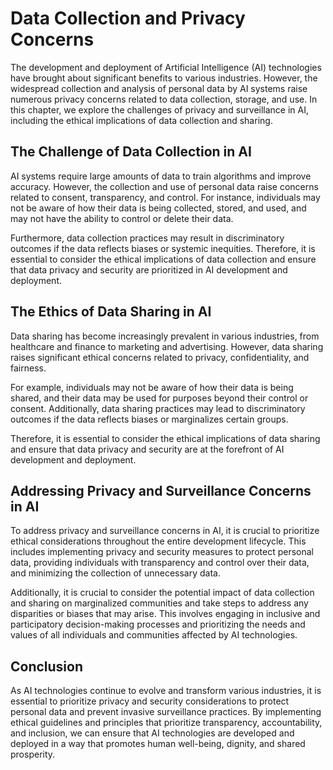 Data Collection and Privacy Concerns
===============================================================================

The development and deployment of Artificial Intelligence (AI) technologies have brought about significant benefits to various industries. However, the widespread collection and analysis of personal data by AI systems raise numerous privacy concerns related to data collection, storage, and use. In this chapter, we explore the challenges of privacy and surveillance in AI, including the ethical implications of data collection and sharing.

The Challenge of Data Collection in AI
--------------------------------------

AI systems require large amounts of data to train algorithms and improve accuracy. However, the collection and use of personal data raise concerns related to consent, transparency, and control. For instance, individuals may not be aware of how their data is being collected, stored, and used, and may not have the ability to control or delete their data.

Furthermore, data collection practices may result in discriminatory outcomes if the data reflects biases or systemic inequities. Therefore, it is essential to consider the ethical implications of data collection and ensure that data privacy and security are prioritized in AI development and deployment.

The Ethics of Data Sharing in AI
--------------------------------

Data sharing has become increasingly prevalent in various industries, from healthcare and finance to marketing and advertising. However, data sharing raises significant ethical concerns related to privacy, confidentiality, and fairness.

For example, individuals may not be aware of how their data is being shared, and their data may be used for purposes beyond their control or consent. Additionally, data sharing practices may lead to discriminatory outcomes if the data reflects biases or marginalizes certain groups.

Therefore, it is essential to consider the ethical implications of data sharing and ensure that data privacy and security are at the forefront of AI development and deployment.

Addressing Privacy and Surveillance Concerns in AI
--------------------------------------------------

To address privacy and surveillance concerns in AI, it is crucial to prioritize ethical considerations throughout the entire development lifecycle. This includes implementing privacy and security measures to protect personal data, providing individuals with transparency and control over their data, and minimizing the collection of unnecessary data.

Additionally, it is crucial to consider the potential impact of data collection and sharing on marginalized communities and take steps to address any disparities or biases that may arise. This involves engaging in inclusive and participatory decision-making processes and prioritizing the needs and values of all individuals and communities affected by AI technologies.

Conclusion
----------

As AI technologies continue to evolve and transform various industries, it is essential to prioritize privacy and security considerations to protect personal data and prevent invasive surveillance practices. By implementing ethical guidelines and principles that prioritize transparency, accountability, and inclusion, we can ensure that AI technologies are developed and deployed in a way that promotes human well-being, dignity, and shared prosperity.
